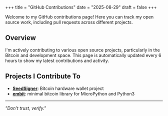 +++
title = "GitHub Contributions"
date = "2025-08-29"
draft = false
+++

Welcome to my GitHub contributions page! Here you can track my open source work, including pull requests across different projects.

## Overview

I'm actively contributing to various open source projects, particularly in the Bitcoin and development space. This page is automatically updated every 6 hours to show my latest contributions and activity.

## Projects I Contribute To

- **[SeedSigner](https://github.com/SeedSigner/seedsigner)**: Bitcoin hardware wallet project
- **[embit](https://github.com/diybitcoinhardware/embit/)**: minimal bitcoin library for MicroPython and Python3

---

*"Don't trust, verify."*
